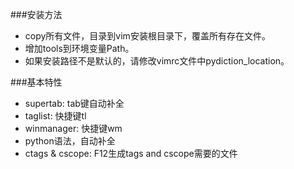 ###安装方法
* copy所有文件，目录到vim安装根目录下，覆盖所有存在文件。
* 增加tools到环境变量Path。
* 如果安装路径不是默认的，请修改vimrc文件中pydiction\_location。

###基本特性
* supertab: tab键自动补全
* taglist: 快捷键tl
* winmanager: 快捷键wm
* python语法，自动补全
* ctags & cscope: F12生成tags and cscope需要的文件
